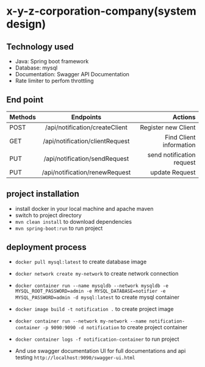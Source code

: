 # x-y-z-corporation-company(system design)

## Technology used
-	Java: Spring boot framework
-	Database: mysql
-	Documentation: Swagger API Documentation
- Rate limiter to perfom throttling

## End point


| Methods       | Endpoints                      | Actions                   |
| ------------- |:----------------------------:  | -------------------------:|
| POST          |/api/notification/createClient  | Register new Client       |
| GET           |/api/notification/clientRequest | Find Client information   |
| PUT           |/api/notification/sendRequest   | send notification request |
| PUT           |/api/notification/renewRequest  | update Request            |

## project installation
- install docker in your local machine and apache maven
- switch to project directory
- `mvn clean install` to download dependencies
- `mvn spring-boot:run` to run project

## deployment process
- `docker pull mysql:latest` to create database image
- `docker network create my-network` to create network connection
- `docker container run --name mysqldb --network mysqldb -e MYSQL_ROOT_PASSWORD=admin -e MYSQL_DATABASE=notifier
 -e MYSQL_PASSWORD=admin -d mysql:latest` to create mysql container
- `docker image build -t notification .` to create project image
- `docker container run --network my-network --name notification-container -p 9090:9090 -d notification` to create project container
- `docker container logs -f notification-container` to run project

- And use swagger documentation UI for full documentations and api testing `http://localhost:9090/swagger-ui.html`
